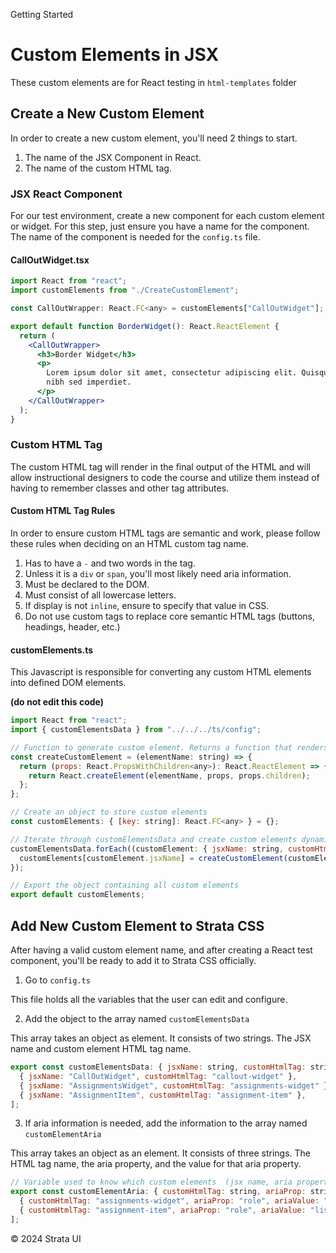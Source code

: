 <p class="section-text">Getting Started</p>

# Custom Elements in JSX

These custom elements are for React testing in `html-templates` folder

## Create a New Custom Element

In order to create a new custom element, you'll need 2 things to start.

1. The name of the JSX Component in React.
2. The name of the custom HTML tag.

### JSX React Component

For our test environment, create a new component for each custom element or widget. For this step, just ensure you have a name for the component. The name of the component is needed for the `config.ts` file.

#### CallOutWidget.tsx

```jsx
import React from "react";
import customElements from "./CreateCustomElement";

const CallOutWrapper: React.FC<any> = customElements["CallOutWidget"]; // Accessing BorderWidget from customElements

export default function BorderWidget(): React.ReactElement {
  return (
    <CallOutWrapper>
      <h3>Border Widget</h3>
      <p>
        Lorem ipsum dolor sit amet, consectetur adipiscing elit. Quisque venenatis felis malesuada nulla malesuada, laoreet egestas felis luctus. Vestibulum imperdiet iaculis eros sed hendrerit. Duis consectetur congue
        nibh sed imperdiet.
      </p>
    </CallOutWrapper>
  );
}
```

### Custom HTML Tag

The custom HTML tag will render in the final output of the HTML and will allow instructional designers to code the course and utilize them instead of having to remember classes and other tag attributes.

#### Custom HTML Tag Rules

In order to ensure custom HTML tags are semantic and work, please follow these rules when deciding on an HTML custom tag name.

1. Has to have a `-` and two words in the tag.
2. Unless it is a `div` or `span`, you'll most likely need aria information.
3. Must be declared to the DOM.
4. Must consist of all lowercase letters.
5. If display is not `inline`, ensure to specify that value in CSS.
6. Do not use custom tags to replace core semantic HTML tags (buttons, headings, header, etc.)

#### customElements.ts

This Javascript is responsible for converting any custom HTML elements into defined DOM elements.

**(do not edit this code)**

```js
import React from "react";
import { customElementsData } from "../../../ts/config";

// Function to generate custom element. Returns a function that renders a ReactElement with children.
const createCustomElement = (elementName: string) => {
  return (props: React.PropsWithChildren<any>): React.ReactElement => {
    return React.createElement(elementName, props, props.children);
  };
};

// Create an object to store custom elements
const customElements: { [key: string]: React.FC<any> } = {};

// Iterate through customElementsData and create custom elements dynamically
customElementsData.forEach((customElement: { jsxName: string, customHtmlTag: string }) => {
  customElements[customElement.jsxName] = createCustomElement(customElement.customHtmlTag);
});

// Export the object containing all custom elements
export default customElements;
```

## Add New Custom Element to Strata CSS

After having a valid custom element name, and after creating a React test component, you'll be ready to add it to Strata CSS officially.

1. Go to `config.ts`

This file holds all the variables that the user can edit and configure.

2. Add the object to the array named `customElementsData`

This array takes an object as element. It consists of two strings. The JSX name and custom element HTML tag name.

```js
export const customElementsData: { jsxName: string, customHtmlTag: string }[] = [
  { jsxName: "CallOutWidget", customHtmlTag: "callout-widget" },
  { jsxName: "AssignmentsWidget", customHtmlTag: "assignments-widget" },
  { jsxName: "AssignmentItem", customHtmlTag: "assignment-item" },
];
```

3. If aria information is needed, add the information to the array named `customElementAria`

This array takes an object as an element. It consists of three strings. The HTML tag name, the aria property, and the value for that aria property.

```js
// Variable used to know which custom elements  (jsx name, aria property ,aria value)
export const customElementAria: { customHtmlTag: string, ariaProp: string, ariaValue: string }[] = [
  { customHtmlTag: "assignments-widget", ariaProp: "role", ariaValue: "list" },
  { customHtmlTag: "assignment-item", ariaProp: "role", ariaValue: "listItem" },
];
```

  <div class="footer">
    <p>&copy; 2024 Strata UI</p>
  </div>
